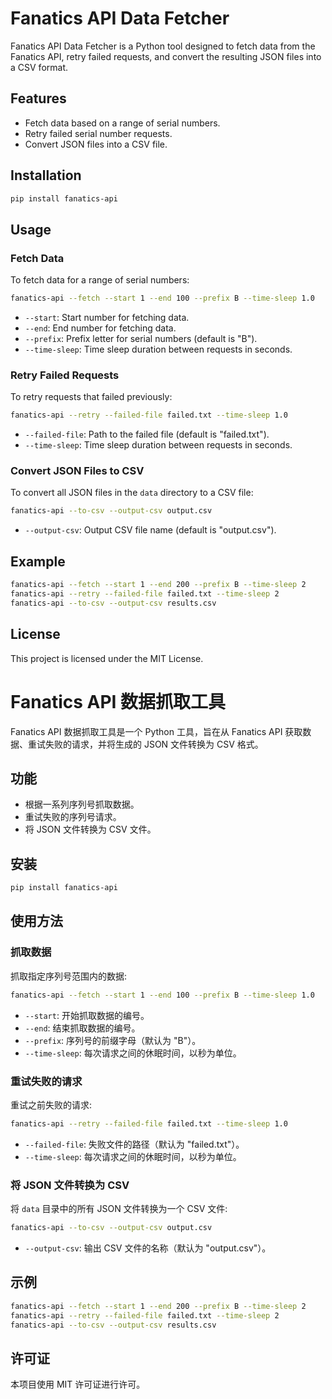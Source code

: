 # Fanatics API Data Fetcher

Fanatics API Data Fetcher is a Python tool designed to fetch data from the Fanatics API, retry failed requests, and convert the resulting JSON files into a CSV format.

## Features
- Fetch data based on a range of serial numbers.
- Retry failed serial number requests.
- Convert JSON files into a CSV file.

## Installation

```bash
pip install fanatics-api
```

## Usage

### Fetch Data
To fetch data for a range of serial numbers:

```bash
fanatics-api --fetch --start 1 --end 100 --prefix B --time-sleep 1.0
```

- `--start`: Start number for fetching data.
- `--end`: End number for fetching data.
- `--prefix`: Prefix letter for serial numbers (default is "B").
- `--time-sleep`: Time sleep duration between requests in seconds.

### Retry Failed Requests
To retry requests that failed previously:

```bash
fanatics-api --retry --failed-file failed.txt --time-sleep 1.0
```

- `--failed-file`: Path to the failed file (default is "failed.txt").
- `--time-sleep`: Time sleep duration between requests in seconds.

### Convert JSON Files to CSV
To convert all JSON files in the `data` directory to a CSV file:
```bash
fanatics-api --to-csv --output-csv output.csv
```

- `--output-csv`: Output CSV file name (default is "output.csv").

## Example
```bash
fanatics-api --fetch --start 1 --end 200 --prefix B --time-sleep 2
fanatics-api --retry --failed-file failed.txt --time-sleep 2
fanatics-api --to-csv --output-csv results.csv
```

## License

This project is licensed under the MIT License.


# Fanatics API 数据抓取工具

Fanatics API 数据抓取工具是一个 Python 工具，旨在从 Fanatics API 获取数据、重试失败的请求，并将生成的 JSON 文件转换为 CSV 格式。

## 功能
- 根据一系列序列号抓取数据。
- 重试失败的序列号请求。
- 将 JSON 文件转换为 CSV 文件。

## 安装

```bash
pip install fanatics-api
```

## 使用方法

### 抓取数据

抓取指定序列号范围内的数据:
```bash
fanatics-api --fetch --start 1 --end 100 --prefix B --time-sleep 1.0
```

- `--start`: 开始抓取数据的编号。
- `--end`: 结束抓取数据的编号。
- `--prefix`: 序列号的前缀字母（默认为 "B"）。
- `--time-sleep`: 每次请求之间的休眠时间，以秒为单位。

### 重试失败的请求
重试之前失败的请求:
```bash
fanatics-api --retry --failed-file failed.txt --time-sleep 1.0
```

- `--failed-file`: 失败文件的路径（默认为 "failed.txt"）。
- `--time-sleep`: 每次请求之间的休眠时间，以秒为单位。

### 将 JSON 文件转换为 CSV
将 `data` 目录中的所有 JSON 文件转换为一个 CSV 文件:
```bash
fanatics-api --to-csv --output-csv output.csv
```

- `--output-csv`: 输出 CSV 文件的名称（默认为 "output.csv"）。

## 示例
```bash
fanatics-api --fetch --start 1 --end 200 --prefix B --time-sleep 2
fanatics-api --retry --failed-file failed.txt --time-sleep 2
fanatics-api --to-csv --output-csv results.csv
```
## 许可证

本项目使用 MIT 许可证进行许可。